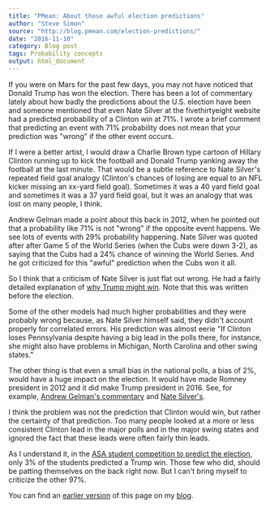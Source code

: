```yaml
---
title: "PMean: About those awful election predictions"
author: "Steve Simon"
source: "http://blog.pmean.com/election-predictions/"
date: "2016-11-10"
category: Blog post
tags: Probability concepts
output: html_document
---
```


If you were on Mars for the past few days, you may not have noticed that Donald Trump has won the election. There has been a lot of commentary lately about how badly the predictions about the U.S. election have been and someone mentioned that even Nate Silver at the fivethirtyeight website had a predicted probability of a Clinton win at 71%. I wrote a brief comment that predicting an event with 71% probability does not mean that your prediction was "wrong" if the other event occurs.

<!---more--->

If I were a better artist, I would draw a Charlie Brown type cartoon of Hillary Clinton running up to kick the football and Donald Trump yanking away the football at the last minute. That would be a subtle reference to Nate Silver's repeated field goal analogy (Clinton's chances of losing are equal to an NFL kicker missing an xx-yard field goal). Sometimes it was a 40 yard field goal and sometimes it was a 37 yard field goal, but it was an analogy that was lost on many people, I think.

Andrew Gelman made a point about this back in 2012, when he pointed out that a probability like 71% is not "wrong" if the opposite event happens. We see lots of events with 29% probability happening. Nate Silver was quoted after after Game 5 of the World Series (when the Cubs were down 3-2), as saying that the Cubs had a 24% chance of winning the World Series. And he got criticized for this "awful" prediction when the Cubs won it all.

So I think that a criticism of Nate Silver is just flat out wrong. He had a fairly detailed explanation of [why Trump might win][silv1]. Note that this was written before the election.

Some of the other models had much higher probabilities and they were probably wrong because, as Nate Silver himself said, they didn't account properly for correlated errors. His prediction was almost eerie "If Clinton loses Pennsylvania despite having a big lead in the polls there, for instance, she might also have problems in Michigan, North Carolina and other swing states."

The other thing is that even a small bias in the national polls, a bias of 2%, would have a huge impact on the election. It would have made Romney president in 2012 and it did make Trump president in 2016. See, for example, [Andrew Gelman's commentary][gelm1] and [Nate Silver's][silv2].

I think the problem was not the prediction that Clinton would win, but rather the certainty of that prediction. Too many people looked at a more or less consistent Clinton lead in the major polls and in the major swing states and ignored the fact that these leads were often fairly thin leads.

As I understand it, in the [ASA student competition to predict the election][asa1], only 3% of the students predicted a Trump win. Those few who did, should be patting themselves on the back right now. But I can't bring myself to criticize the other 97%.

You can find an [earlier version][sim1] of this page on my [blog][sim2].

[sim1]: http://blog.pmean.com/election-predictions/
[sim2]: http://blog.pmean.com

[asa1]: http://thisisstatistics.org/electionprediction2016/

[gelm1]: http://andrewgelman.com/2016/11/09/explanations-shocking-2-shift/

 
[silv1]: http://fivethirtyeight.com/features/election-update-why-our-model-is-more-bullish-than-others-on-trump
[silv2]: http://fivethirtyeight.com/features/what-a-difference-2-percentage-points-makes/
